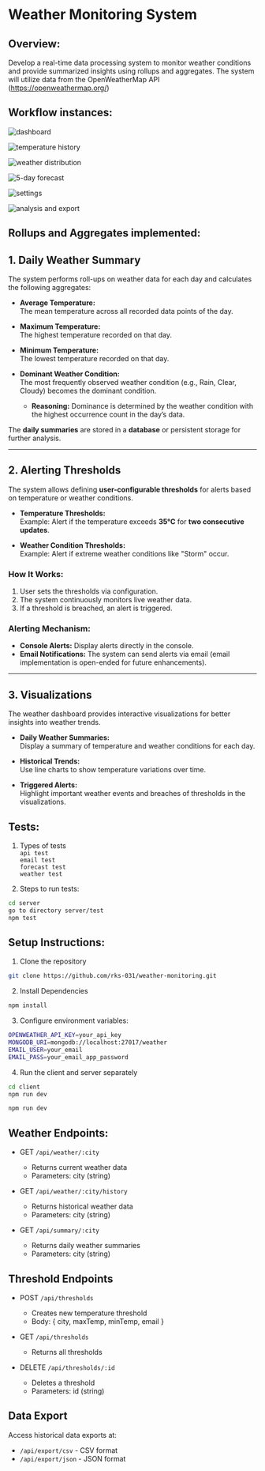 # Weather Monitoring System

## Overview:

Develop a real-time data processing system to monitor weather conditions and provide
summarized insights using rollups and aggregates. The system will utilize data from the
OpenWeatherMap API (https://openweathermap.org/)

## Workflow instances:

![dashboard](image.png)

![temperature history](image-1.png)

![weather distribution](image-2.png)

![5-day forecast](image-3.png)

![settings](image-4.png)

![analysis and export](image-5.png)

## Rollups and Aggregates implemented:

## 1. Daily Weather Summary

The system performs roll-ups on weather data for each day and calculates the following aggregates:

- **Average Temperature:**  
  The mean temperature across all recorded data points of the day.

- **Maximum Temperature:**  
  The highest temperature recorded on that day.

- **Minimum Temperature:**  
  The lowest temperature recorded on that day.

- **Dominant Weather Condition:**  
  The most frequently observed weather condition (e.g., Rain, Clear, Cloudy) becomes the dominant condition.
  - **Reasoning:** Dominance is determined by the weather condition with the highest occurrence count in the day’s data.

The **daily summaries** are stored in a **database** or persistent storage for further analysis.

---

## 2. Alerting Thresholds

The system allows defining **user-configurable thresholds** for alerts based on temperature or weather conditions.

- **Temperature Thresholds:**  
  Example: Alert if the temperature exceeds **35°C** for **two consecutive updates**.

- **Weather Condition Thresholds:**  
  Example: Alert if extreme weather conditions like "Storm" occur.

### How It Works:

1. User sets the thresholds via configuration.
2. The system continuously monitors live weather data.
3. If a threshold is breached, an alert is triggered.

### Alerting Mechanism:

- **Console Alerts:** Display alerts directly in the console.
- **Email Notifications:** The system can send alerts via email (email implementation is open-ended for future enhancements).

---

## 3. Visualizations

The weather dashboard provides interactive visualizations for better insights into weather trends.

- **Daily Weather Summaries:**  
  Display a summary of temperature and weather conditions for each day.

- **Historical Trends:**  
  Use line charts to show temperature variations over time.

- **Triggered Alerts:**  
  Highlight important weather events and breaches of thresholds in the visualizations.

## Tests:

1. Types of tests <br/>
   `api test`<br/>
   `email test` <br/>
   `forecast test` <br/>
   `weather test` <br/>

2. Steps to run tests:

```bash
cd server
go to directory server/test
npm test
```

## Setup Instructions:

1. Clone the repository

```bash
git clone https://github.com/rks-031/weather-monitoring.git
```

2. Install Dependencies

```bash
npm install
```

3. Configure environment variables:

```bash
OPENWEATHER_API_KEY=your_api_key
MONGODB_URI=mongodb://localhost:27017/weather
EMAIL_USER=your_email
EMAIL_PASS=your_email_app_password
```

4. Run the client and server separately

```bash
cd client
npm run dev
```

```bash
npm run dev
```

## Weather Endpoints:

- GET `/api/weather/:city`

  - Returns current weather data
  - Parameters: city (string)

- GET `/api/weather/:city/history`

  - Returns historical weather data
  - Parameters: city (string)

- GET `/api/summary/:city`
  - Returns daily weather summaries
  - Parameters: city (string)

## Threshold Endpoints

- POST `/api/thresholds`

  - Creates new temperature threshold
  - Body: { city, maxTemp, minTemp, email }

- GET `/api/thresholds`

  - Returns all thresholds

- DELETE `/api/thresholds/:id`
  - Deletes a threshold
  - Parameters: id (string)

## Data Export

Access historical data exports at:

- `/api/export/csv` - CSV format
- `/api/export/json` - JSON format
